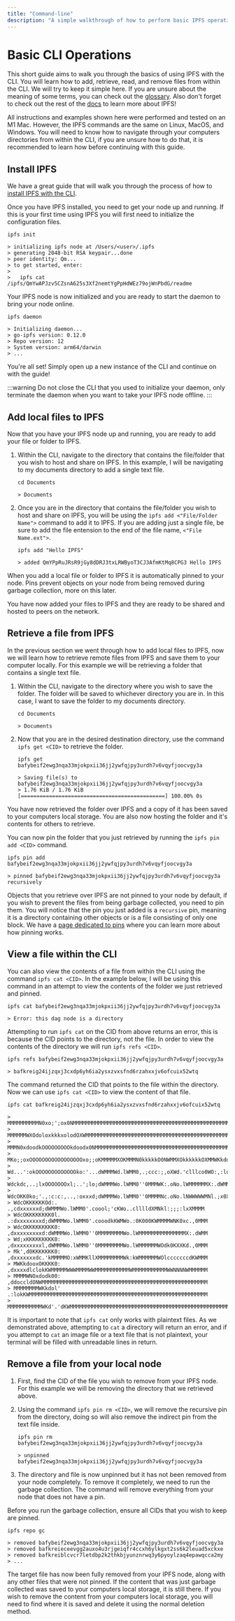 ```yaml
---
title: "Command-line"
description: "A simple walkthrough of how to perform basic IPFS operations using the command-line."
---
```


# Basic CLI Operations

This short guide aims to walk you through the basics of using IPFS with the CLI. You will learn how to add, retrieve, read, and remove files from within the CLI. We will try to keep it simple here. If you are unsure about the meaning of some terms, you can check out the [glossary](../concepts/glossary.md). Also don't forget to check out the rest of the [docs](../) to learn more about IPFS!

All instructions and examples shown here were performed and tested on an M1 Mac. However, the IPFS commands are the same on Linux, MacOS, and Windows. You will need to know how to navigate through your computers directories from within the CLI, if you are unsure how to do that, it is recommended to learn how before continuing with this guide.

## Install IPFS

We have a great guide that will walk you through the process of how to [install IPFS with the CLI](../install/command-line.md).

Once you have IPFS installed, you need to get your node up and running. If this is your first time using IPFS you will first need to initialize the configuration files.

```shell
ipfs init

> initializing ipfs node at /Users/<user>/.ipfs
> generating 2048-bit RSA keypair...done
> peer identity: Qm...
> to get started, enter:
>
>   ipfs cat /ipfs/QmYwAPJzv5CZsnA625s3Xf2nemtYgPpHdWEz79ojWnPbdG/readme
```

Your IPFS node is now initialized and you are ready to start the daemon to bring your node online.

```shell
ipfs daemon

> Initializing daemon...
> go-ipfs version: 0.12.0
> Repo version: 12
> System version: arm64/darwin
> ...
```

You're all set! Simply open up a new instance of the CLI and continue on with the guide!

:::warning
Do not close the CLI that you used to initialize your daemon, only terminate the daemon when you want to take your IPFS node offline.
:::

## Add local files to IPFS

Now that you have your IPFS node up and running, you are ready to add your file or folder to IPFS.

1. Within the CLI, navigate to the directory that contains the file/folder that you wish to host and share on IPFS. In this example, I will be navigating to my documents directory to add a single text file.

    ```shell
    cd Documents

    > Documents
    ```

2. Once you are in the directory that contains the file/folder you wish to host and share on IPFS, you will be using the `ipfs add <"File/Folder Name">` command to add it to IPFS. If you are adding just a single file, be sure to add the file entension to the end of the file name, `<"File Name.ext">`.

    ```shell
    ipfs add "Hello IPFS"

    > added QmYPpRuJRsR9jGy8dDRJ3txLRWByoT3CJ3AfmKtMq8CPG3 Hello IPFS
    ```

When you add a local file or folder to IPFS it is automatically pinned to your node. Pins prevent objects on your node from being removed during garbage collection, more on this later.

You have now added your files to IPFS and they are ready to be shared and hosted to peers on the network.

## Retrieve a file from IPFS

In the previous section we went through how to add local files to IPFS, now we will learn how to retrieve remote files from IPFS and save them to your computer locally. For this example we will be retrieving a folder that contains a single text file.

1. Within the CLI, navigate to the directory where you wish to save the folder. The folder will be saved to whichever directory you are in. In this case, I want to save the folder to my documents directory.

    ```shell
    cd Documents

    > Documents
    ```

2. Now that you are in the desired destination directory, use the command `ipfs get <CID>` to retrieve the folder.

    ```shell
    ipfs get bafybeif2ewg3nqa33mjokpxii36jj2ywfqjpy3urdh7v6vqyfjoocvgy3a

    > Saving file(s) to bafybeif2ewg3nqa33mjokpxii36jj2ywfqjpy3urdh7v6vqyfjoocvgy3a
    > 1.76 KiB / 1.76 KiB [==============================================] 100.00% 0s
    ```

You have now retrieved the folder over IPFS and a copy of it has been saved to your computers local storage. You are also now hosting the folder and it's contents for others to retrieve.

You can now pin the folder that you just retrieved by running the `ipfs pin add <CID>` command.

```shell
ipfs pin add bafybeif2ewg3nqa33mjokpxii36jj2ywfqjpy3urdh7v6vqyfjoocvgy3a

> pinned bafybeif2ewg3nqa33mjokpxii36jj2ywfqjpy3urdh7v6vqyfjoocvgy3a recursively
```

Objects that you retrieve over IPFS are not pinned to your node by default, if you wish to prevent the files from being garbage collected, you need to pin them. You will notice that the pin you just added is a `recursive` pin, meaning it is a directory containing other objects or is a file consisting of only one block. We have a [page dedicated to pins](../how-to/pin-files.md) where you can learn more about how pinning works.

## View a file within the CLI

You can also view the contents of a file from within the CLI using the command `ipfs cat <CID>`. In the example below, I will be using this command in an attempt to view the contents of the folder we just retrieved and pinned.

```shell
ipfs cat bafybeif2ewg3nqa33mjokpxii36jj2ywfqjpy3urdh7v6vqyfjoocvgy3a

> Error: this dag node is a directory
```

Attempting to run `ipfs cat` on the CID from above returns an error, this is because the CID points to the directory, not the file. In order to view the contents of the directory we will run `ipfs refs <CID>`.

```shell
ipfs refs bafybeif2ewg3nqa33mjokpxii36jj2ywfqjpy3urdh7v6vqyfjoocvgy3a

> bafkreig24ijzqxj3cxdp6yh6ia2ysxzvxsfnd6rzahxxjv6ofcuix52wtq
```

The command returned the CID that points to the file within the directory. Now we can use `ipfs cat <CID>` to view the content of that file.

```plaintext
ipfs cat bafkreig24ijzqxj3cxdp6yh6ia2ysxzvxsfnd6rzahxxjv6ofcuix52wtq

> MMMMMMMMMMN0xo;';ox0NMMMMMMMMMMMMMMMMMMMMMMMMMMMMMMMMMMMMMMMMMMMMMMMMMMMMMMMMMMM
> MMMMMMWXOdoloxkkkxolodOXWMMMMMMMMMMMMMMMMMMMMMMMMMMMMMMMMMMMMMMMMMMMMMMMMMMMMMMM
> MMMN0xdoodkOOOOOOOOOkdoodx0NMMMMMMMMMMMMMMMMMMMMMMMMMMMMMMMMMMMMMMMMMMMMMMMMMMMM
> MKo;;oxOOOOOOOOOOOOOOOOOxo;;oKMMMMMXOKMMMN0kkkkkO0NWMMXOkkkkkkOXMMWKkddddk0NMMMM
> Wd...':okOOOOOOOOOOOOOko:'...dWMMMWd.lWMM0,.;ccc:;,oXWd.'clllco0WO:,:loolcckWMMM
> Wdckdc,..;lxOOOOOOOxl;..';lo;dWMMMWo.lWMM0''0MMMWK:.oNo.lWMMMMMMX:.dWMMMMMWWMMMM
> WdcOKK0ko;'.,:c:c:,..,:oxxxd;dWMMMWo.lWMM0''0MMMMNc.oNo.lNWWWWWMNl.;x0XNWMMMMMMM
> WdcOKKKKKKOd:.   .,cdxxxxxxd;dWMMMWo.lWMM0'.coool;'cKWo..clllldXMNkl:;;;:lxXMMMM
> WdcOKKKKKKKK0l. .:dxxxxxxxxd;dWMMMWo.lWMM0'.cooodkKWMWo.:0K000KWMMMMWNK0xc.,0MMM
> WdcOKKKKKKKKK0: ,dxxxxxxxxxd:dWMMMWo.lWMM0''0MMMMMMMMWo.lWMMMMMMMMMMMMMMMX:.dWMM
> Wd;xKKKKKKKKK0: ,dxxxxxxxxxl,dWMMMWo.lWMM0''0MMMMMMMMWo.lWMMMMMMWOdk0KXXKd.,0MMM
> Mk',d0KKKKKKK0: ,dxxxxxxxdc.'kMMMMMO:xWMMKllXMMMMMMMMWk:kWMMMMMMWOlcccccccdKWMMM
> MWKkdooxOKKKK0: ,dxxxxdlclokKWMMMMMWWWMMMMWWMMMMMMMMMMMWMMMMMMMMMMMWWNNNNWMMMMMM
> MMMMWNOxdodk00: ,ddoccldONWMMMMMMMMMMMMMMMMMMMMMMMMMMMMMMMMMMMMMMMMMMMMMMMMMMMMM
> MMMMMMMMWKkdol' .:lokKWMMMMMMMMMMMMMMMMMMMMMMMMMMMMMMMMMMMMMMMMMMMMMMMMMMMMMMMMM
> MMMMMMMMMMMWKd'.'dKWMMMMMMMMMMMMMMMMMMMMMMMMMMMMMMMMMMMMMMMMMMMMMMMMMMMMMMMMMMMM
```

It is important to note that `ipfs cat` only works with plaintext files. As we demonstrated above, attempting to `cat` a directory will return an error, and if you attempt to `cat` an image file or a text file that is not plaintext, your terminal will be filled with unreadable lines in return.

## Remove a file from your local node

1. First, find the CID of the file you wish to remove from your IPFS node. For this example we will be removing the directory that we retrieved above.
2. Using the command `ipfs pin rm <CID>`, we will remove the recursive pin from the directory, doing so will also remove the indirect pin from the text file inside.

    ```shell
    ipfs pin rm bafybeif2ewg3nqa33mjokpxii36jj2ywfqjpy3urdh7v6vqyfjoocvgy3a

    > unpinned bafybeif2ewg3nqa33mjokpxii36jj2ywfqjpy3urdh7v6vqyfjoocvgy3a
    ```
3. The directory and file is now unpinned but it has not been removed from your node completely. To remove it completely, we need to run the garbage collection. The command will remove everything from your node that does not have a pin.

Before you run the garbage collection, ensure all CIDs that you wish to keep are pinned.

```shell
ipfs repo gc

> removed bafybeif2ewg3nqa33mjokpxii36jj2ywfqjpy3urdh7v6vqyfjoocvgy3a
> removed bafkreieceevgg2auxo4u3rjgeiqfr4ccxh6ylkgxt2ss6k2leuad5xckxe
> removed bafkreiblcvcr7letdbp2k2thkbjyunznrwq3y6pyoylzaq4epawqcca2my
> ...
```

The target file has now been fully removed from your IPFS node, along with any other files that were not pinned. If the content that was just garbage collected was saved to your computers local storage, it is still there. If you wish to remove the content from your computers local storage, you will need to find where it is saved and delete it using the normal deletion method.